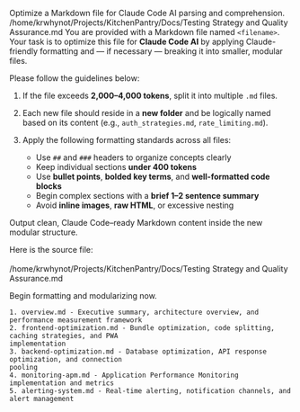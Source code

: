 <Task> Optimize a Markdown file for Claude Code AI parsing and comprehension. </Task> 
<Inputs>/home/krwhynot/Projects/KitchenPantry/Docs/Testing Strategy and Quality Assurance.md</Inputs> 
<Instructions> You are provided with a Markdown file named `<filename>`. Your task is to optimize this file for **Claude Code AI** by applying Claude-friendly formatting and — if necessary — breaking it into smaller, modular files.

Please follow the guidelines below:
1. If the file exceeds **2,000–4,000 tokens**, split it into multiple `.md` files.
    
2. Each new file should reside in a **new folder** and be logically named based on its content (e.g., `auth_strategies.md`, `rate_limiting.md`).
    
3. Apply the following formatting standards across all files:    
    - Use `##` and `###` headers to organize concepts clearly        
    - Keep individual sections **under 400 tokens**        
    - Use **bullet points**, **bolded key terms**, and **well-formatted code blocks**       
    - Begin complex sections with a **brief 1–2 sentence summary**        
    - Avoid **inline images**, **raw HTML**, or excessive nesting
        

Output clean, Claude Code–ready Markdown content inside the new modular structure.

Here is the source file:  
<document>  
/home/krwhynot/Projects/KitchenPantry/Docs/Testing Strategy and Quality Assurance.md
</document>

Begin formatting and modularizing now.  
</Instructions>

    1. overview.md - Executive summary, architecture overview, and performance measurement framework
    2. frontend-optimization.md - Bundle optimization, code splitting, caching strategies, and PWA 
    implementation
    3. backend-optimization.md - Database optimization, API response optimization, and connection 
    pooling
    4. monitoring-apm.md - Application Performance Monitoring implementation and metrics
    5. alerting-system.md - Real-time alerting, notification channels, and alert management